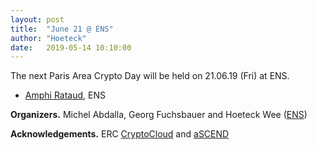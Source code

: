 ```yaml
---
layout: post
title:  "June 21 @ ENS"
author: "Hoeteck"
date:   2019-05-14 10:10:00
---
```


The next Paris Area Crypto Day will be held on 21.06.19 (Fri) at
ENS.

* [Amphi Rataud](https://www.di.ens.fr/AccesDI.html.fr), ENS

<!--
* Please [register](https://docs.google.com/forms/d/1avLA_9MSnv5qR0D1MriNhbKLsqB17CyOx2fP_sv_x4k/viewform) (free, lunch included). Deadline 27.06.16

### Program

| &nbsp;9:50&nbsp;-&nbsp;10:00&nbsp;&nbsp; | Welcome
| 10:00 - 11:00 | [Anne Canteaut](#AC) Algebraic Distinguishers against Symmetric Primitives
| 11:00 - 12:00 | [Leonid Reyzin](#LR) On Memory Hardness of SCrypt
| 12:00 - 14:00 | Lunch 
| 14:00 - 15:30 | [Victor Shoup](#VS) Hash Proof Systems, Old and New
| 15:30 - 16:00 | Coffee Break
| 16:00 - 17:00 | [Rafael Pass](#RP) Analysis of the Blockchain Protocol in Asynchronous Networks
-->

**Organizers.** Michel Abdalla, Georg Fuchsbauer and Hoeteck Wee ([ENS](https://crypto.di.ens.fr/web2py))

**Acknowledgements.** ERC [CryptoCloud](http://www.di.ens.fr/~pointche/CryptoCloud/) and [aSCEND](http://cordis.europa.eu/project/rcn/193658_en.html)


<!--
----------------

### Abstracts

**<a name="AC"></a>Algebraic Distinguishers against Symmetric Primitives**<br>
*Anne Canteaut, INRIA*

Higher-order differential attacks, introduced by Knudsen in 1994, are the first family of attacks against block ciphers which exploit some specific property of the polynomial representation of the cipher. Indeed, these attacks rely on the fact that, for all keys, the involved multivariate polynomial does not have maximal degree. This idea has then been generalized by several authors and has led to the notion of cube distinguishers, and more recently to the so-called division property. Both generalizations actually exploit the fact that some given monomials do not appear in the polynomials. In this talk, I will present some unified view of these attacks, and I will show how such algebraic properties propagate through the successive layers of iterated primitives.

Joint work with Christina Boura (Université de Versailles St Quentin)

**<a name="LR"></a>On Memory Hardness of SCrypt**<br>
*Leonid Reyzin, BU*

The key derivation function scrypt (Percival, 2009) is defined as the
result of n steps, where each step consists of selecting one or two
previously computed values (the selection depends on the values themselves)
and hashing them. It is conjectured that this function is memory-hard.

We show that indeed scrypt is maximally memory-hard in the parallel random
oracle model. Specifically, we show that the product of memory and time
used during the computation of scrypt must be Theta(n^2). Moreover, even if
the amount of memory used fluctuates during the computation, we show that
the sum of memory usage over time (a.k.a. "cumulative memory complexity"
introduced by Alwen and Serbinenko in 2015) is Theta(n^2). This suggests
that computation of multiple instances of scrypt in cannot be improved via
amortization. Our result holds even if the adversary is allowed to make an
unlimited number of parallel random oracle queries at each step.

Previous work (Alwen, Chen, Kamath, Kolmogorov, Pietrzak, Tessaro 2016)
showed a lowerbounds of Omega( n^2 / log^2 n) on the memory complexity of
scrypt in more restricted models, where the adversary was assumed to store
only random oracle outputs or specific functions of them. Our result
improves the bound quantitatively by eliminating the log^2 n factor and
qualitatively by allowing arbitrary storage by the adversary.

Joint work with Joel Alwen, Jeremiah Blocki, and Krzysztof Pietrzak.

**<a name="VS"></a>Hash Proof Systems, Old and New**<br>
*Victor Shoup, NYU*

This talk will be an exposition on hash proof systems and
their applications. I will review the basic definitions,
constructions, and applications of hash proof systems, focusing on the
original application to chosen ciphertext secure public key
encryption, as well as more recent applications to password
authenticated key exchange.


**<a name="RP"></a>Analysis of the Blockchain Protocol in Asynchronous Networks**<br>
*Rafael Pass, Cornell*

Nakamoto’s famous blockchain protocol enables achieving consensus in a so-called *permissionless* setting—anyone can join (or leave) the protocol execution, and the protocol instructions do not depend on the identities of the players. His ingenious protocol prevents “sybil attacks” (where an adversary spawns any number of new players) by relying on computational puzzles (a.k.a. “moderately hard functions”) introduced by Dwork and Naor (Crypto’92).

Prior works that analyze the blockchain protocol either make the simplifying assumption that network channels are fully synchronous (i.e. messages are instantly delivered without delays) (Garay et al, Eurocrypt’15) or only consider specific attacks (Nakamoto’08; Sampolinsky and Zohar, FinancialCrypt’15); additionally, as far as we know, none of them deal with players joining or leaving the protocol.

We prove that the blockchain consensus mechanism satisfies a strong forms of consistency and liveness in an asynchronous network with adversarial delays that are a-priori bounded, within a formal model allowing for adaptive corruption and spawning of new players, assuming that the computational puzzle is modeled as a random oracle. (We complement this result by showing a simple attack against the blockchain protocol in a fully asynchronous setting, showing that the “puzzle-hardness” needs to be appropriately set as a function of the maximum network delay.)

As an independent contribution, we define an abstract notion of a blockchain protocol and identify appropriate security properties of such protocols; we prove that Nakamoto’s blockchain protocol satisfies them and that these properties are sufficient for typical applications. We finally show how to use our analysis to build *new* blockchain protocols that overcome some of the bottlenecks in Nakamoto’s original protocol.

The analysis of Nakamoto’s blockchain is based on joint work with Lior Seeman and abhi shelat, and new blockchain protocols are based on joint work with Elaine Shi.
No prior knowledge of Bitcoin or the blockchain will be assumed.


-->
